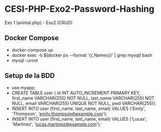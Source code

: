 # CESI-PHP-Exo2-Password-Hashing
Exo 1 (animal.php) - Exo2 (CRUD)

## Docker Compose
- docker-compose up
- docker exec -ti $(docker ps --format '{{.Names}}' | grep mysql) bash
- mysql -uroot

## Setup de la BDD
- use myapp;
- CREATE TABLE user ( id INT AUTO_INCREMENT PRIMARY KEY, first_name VARCHAR(255) NOT NULL, last_name VARCHAR(255) NOT NULL, email VARCHAR(255) UNIQUE NOT NULL, pwd VARCHAR(255));
- INSERT INTO user (first_name, last_name, email) VALUES ('Emily', 'Thompson', 'emily.thompson@example.com');
- INSERT INTO user (first_name, last_name, email) VALUES ('Lucas', 'Martinez', 'lucas.martinez@example.com');
